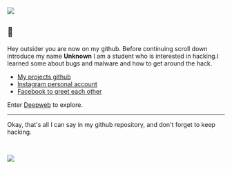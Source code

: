 <img id="flux10n" src="https://github-stats-alpha.vercel.app/api/?username=flux10n&cc=000000&tc=00ff00&ic=00ff00&bc=00ff00"/>

## :crab:
Hey outsider you are now on my github. Before continuing scroll down introduce my name **Unknown** I am a student who is interested in hacking.I learned some about bugs and malware and how to get around the hack.

* [My projects github](?)
* [Instagram personal account](?)
* [Facebook to greet each other](?)

Enter [Deepweb](https://github.com/login) to explore.

----

Okay, that's all I can say in my github repository, and don't forget to keep hacking.

<br>

![](https://komarev.com/ghpvc/?username=flux10n)
